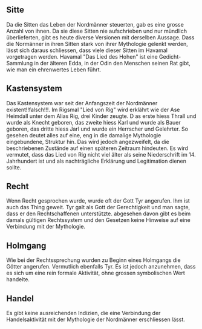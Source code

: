 
## Sitte
Da die Sitten das Leben der Nordmänner steuerten, gab es eine grosse Anzahl von ihnen. 
Da sie diese Sitten nie aufschrieben und nur mündlich überlieferten, gibt es heute diverse Versionen mit 
derselben Aussage. Dass die Normänner in ihren Sitten stark von ihrer Mythologie gelenkt werden, 
lässt sich daraus schliessen, dass viele dieser Sitten im Havamal vorgetragen werden. Havamal "Das Lied des Hohen" 
ist eine Gedicht-Sammlung in der älteren Edda, in der Odin den Menschen seinen Rat gibt, wie man ein ehrenwertes Leben führt.


## Kastensystem
Das Kastensystem war seit der Anfangszeit der Nordmänner existent!!falsch!!!. Im Rigsmal 
"Lied von Rig" wird erklährt wie der Ase Heimdall unter dem Alias Rig, drei Kinder zeugte. D
as erste hiess Thrall und wurde als Knecht geboren, das zweite hiess Karl und wurde als Bauer geboren, 
das dritte hiess Jarl und wurde ein Herrscher und Gelehrter. So gesehen deutet alles auf eine, eng in die damalige 
Mythologie eingebundene, Struktur hin. Das wird jedoch angezweifelt, da die beschriebenen Zustände auf einen späteren 
Zeitraum hindeuten. Es wird vermutet, dass das Lied von Rig nicht viel älter als seine Niederschrift im 14. Jahrhundert 
ist und als nachträgliche Erklärung und Legitimation dienen sollte.

## Recht
Wenn Recht gesprochen wurde, wurde oft der Gott Tyr angerufen. Ihm ist auch das Thing geweit. 
Tyr galt als Gott der Gerechtigkeit und man sagte, dass er den Rechtschaffenen unterstützte. 
abgesehen davon gibt es beim damals gültigen Rechtssystem und den Gesetzen keine Hinweise auf eine Verbindung mit der Mythologie. 

## Holmgang
Wie bei der Rechtssprechung wurden zu Beginn eines Holmgangs die Götter angerufen. 
Vermutlich ebenfalls Tyr. Es ist jedoch anzunehmen, dass es sich um eine rein 
formale Aktivität, ohne grossen symbolischen Wert handelte.

## Handel
Es gibt keine ausreichenden Indizien, die eine Verbindung der Handelsaktivität mit der 
Mythologie der Nordmänner erschliessen lässt.
